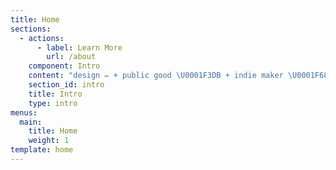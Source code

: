 ```yaml
---
title: Home
sections:
  - actions:
      - label: Learn More
        url: /about
    component: Intro
    content: "design ✏️ + public good \U0001F3DB + indie maker \U0001F680 + mindfulness ⛩"
    section_id: intro
    title: Intro
    type: intro
menus:
  main:
    title: Home
    weight: 1
template: home
---
```


